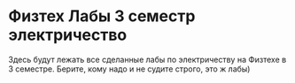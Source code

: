 # Физтех Лабы 3 семестр электричество
Здесь будут лежать все сделанные лабы по электричеству на Физтехе в 3 семестре. 
Берите, кому надо и не судите строго, это ж лабы)
